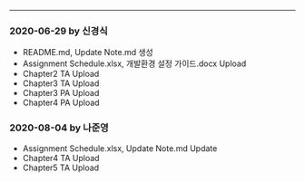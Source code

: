﻿***
### 2020-06-29 by 신경식
- README.md, Update Note.md 생성
- Assignment Schedule.xlsx, 개발환경 설정 가이드.docx Upload
- Chapter2 TA Upload
- Chapter3 TA Upload
- Chapter3 PA Upload
- Chapter4 PA Upload

### 2020-08-04 by 나준영
- Assignment Schedule.xlsx, Update Note.md Update
- Chapter4 TA Upload
- Chapter5 TA Upload